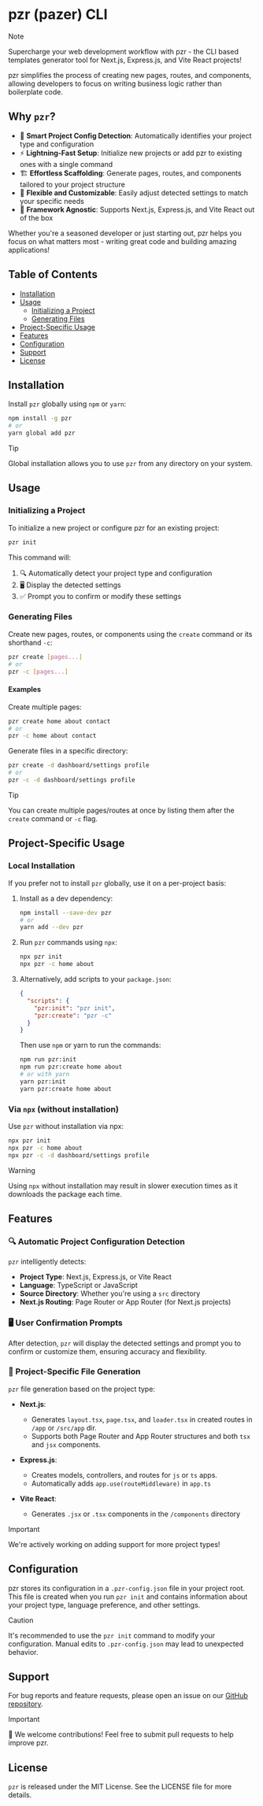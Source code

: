 # pzr (pazer) CLI

> [!NOTE]
> Supercharge your web development workflow with pzr - the CLI based templates generator tool for Next.js, Express.js, and Vite React projects!

pzr simplifies the process of creating new pages, routes, and components, allowing developers to focus on writing business logic rather than boilerplate code.

## Why `pzr`?

- 🔮 **Smart Project Config Detection**: Automatically identifies your project type and configuration
- ⚡ **Lightning-Fast Setup**: Initialize new projects or add pzr to existing ones with a single command
- 🏗️ **Effortless Scaffolding**: Generate pages, routes, and components tailored to your project structure
- 🔧 **Flexible and Customizable**: Easily adjust detected settings to match your specific needs
- 🌟 **Framework Agnostic**: Supports Next.js, Express.js, and Vite React out of the box

Whether you're a seasoned developer or just starting out, pzr helps you focus on what matters most - writing great code and building amazing applications!

## Table of Contents

- [Installation](#installation)
- [Usage](#usage)
  - [Initializing a Project](#initializing-a-project)
  - [Generating Files](#generating-files)
- [Project-Specific Usage](#project-specific-usage)
- [Features](#features)
- [Configuration](#configuration)
- [Support](#support)
- [License](#license)

## Installation

Install `pzr` globally using `npm` or `yarn`:

```bash
npm install -g pzr
# or
yarn global add pzr
```

> [!TIP]
> Global installation allows you to use `pzr` from any directory on your system.

## Usage

### Initializing a Project

To initialize a new project or configure pzr for an existing project:

```bash
pzr init
```

This command will:

1. 🔍 Automatically detect your project type and configuration
2. 🖥️ Display the detected settings
3. ✅ Prompt you to confirm or modify these settings

### Generating Files

Create new pages, routes, or components using the `create` command or its shorthand `-c`:

```bash
pzr create [pages...]
# or
pzr -c [pages...]
```

#### Examples

Create multiple pages:

```bash
pzr create home about contact
# or
pzr -c home about contact
```

Generate files in a specific directory:

```bash
pzr create -d dashboard/settings profile
# or
pzr -c -d dashboard/settings profile
```

> [!TIP]
> You can create multiple pages/routes at once by listing them after the `create` command or `-c` flag.

## Project-Specific Usage

### Local Installation

If you prefer not to install `pzr` globally, use it on a per-project basis:

1. Install as a dev dependency:

   ```bash
   npm install --save-dev pzr
   # or
   yarn add --dev pzr
   ```

2. Run `pzr` commands using `npx`:

   ```bash
   npx pzr init
   npx pzr -c home about
   ```

3. Alternatively, add scripts to your `package.json`:

   ```json
   {
     "scripts": {
       "pzr:init": "pzr init",
       "pzr:create": "pzr -c"
     }
   }
   ```

   Then use `npm` or yarn to run the commands:

   ```bash
   npm run pzr:init
   npm run pzr:create home about
   # or with yarn
   yarn pzr:init
   yarn pzr:create home about
   ```

### Via `npx` (without installation)

Use `pzr` without installation via npx:

```bash
npx pzr init
npx pzr -c home about
npx pzr -c -d dashboard/settings profile
```

> [!WARNING]
> Using `npx` without installation may result in slower execution times as it downloads the package each time.

## Features

### 🔍 Automatic Project Configuration Detection

`pzr` intelligently detects:

- **Project Type**: Next.js, Express.js, or Vite React
- **Language**: TypeScript or JavaScript
- **Source Directory**: Whether you're using a `src` directory
- **Next.js Routing**: Page Router or App Router (for Next.js projects)

### 🖥️ User Confirmation Prompts

After detection, `pzr` will display the detected settings and prompt you to confirm or customize them, ensuring accuracy and flexibility.

### 📁 Project-Specific File Generation

`pzr` file generation based on the project type:

- **Next.js**:

  - Generates `layout.tsx`, `page.tsx`, and `loader.tsx` in created routes in `/app` or `/src/app` dir.
  - Supports both Page Router and App Router structures and both `tsx` and `jsx` components.

- **Express.js**:

  - Creates models, controllers, and routes for `js` or `ts` apps.
  - Automatically adds `app.use(routeMiddleware)` in `app.ts`

- **Vite React**:
  - Generates `.jsx` or `.tsx` components in the `/components` directory

> [!IMPORTANT]
> We're actively working on adding support for more project types!

## Configuration

pzr stores its configuration in a `.pzr-config.json` file in your project root. This file is created when you run `pzr init` and contains information about your project type, language preference, and other settings.

> [!CAUTION]
> It's recommended to use the `pzr init` command to modify your configuration. Manual edits to `.pzr-config.json` may lead to unexpected behavior.

## Support

For bug reports and feature requests, please open an issue on our [GitHub repository](https://github.com/sujit-shrc/pzr).

> [!IMPORTANT]
> 🤝 We welcome contributions! Feel free to submit pull requests to help improve pzr.

## License

`pzr` is released under the MIT License. See the LICENSE file for more details.
